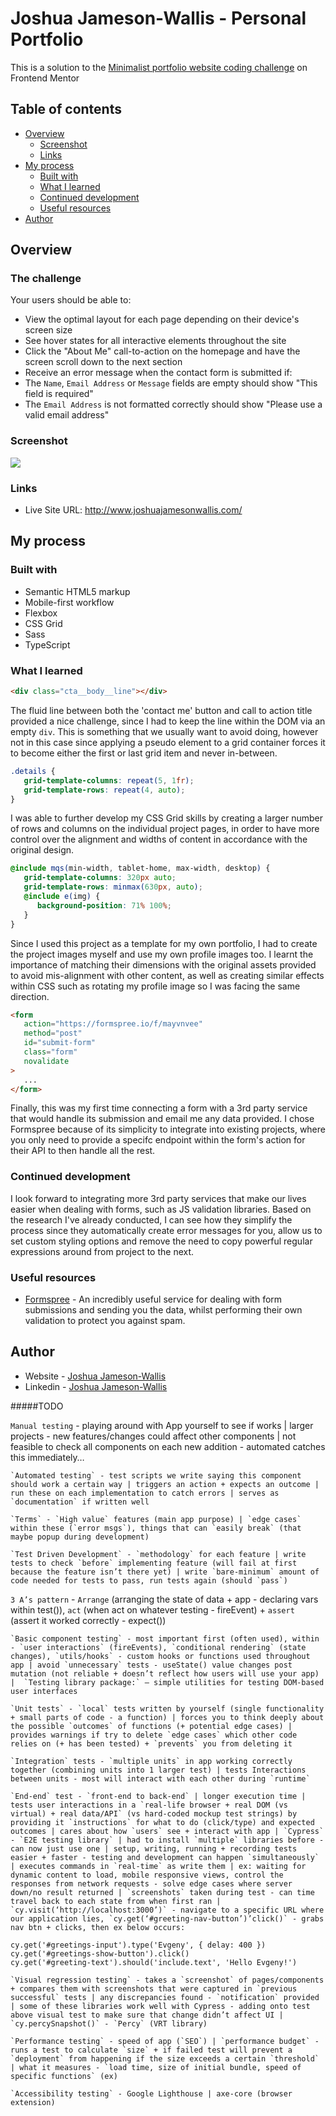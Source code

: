 # Joshua Jameson-Wallis - Personal Portfolio

This is a solution to the [Minimalist portfolio website coding challenge](https://www.frontendmentor.io/challenges/minimalist-portfolio-website-LMy-ZRyiE) on Frontend Mentor

## Table of contents

-  [Overview](#overview)
   -  [Screenshot](#screenshot)
   -  [Links](#links)
-  [My process](#my-process)
   -  [Built with](#built-with)
   -  [What I learned](#what-i-learned)
   -  [Continued development](#continued-development)
   -  [Useful resources](#useful-resources)
-  [Author](#author)

## Overview

### The challenge

Your users should be able to:

-  View the optimal layout for each page depending on their device's screen size
-  See hover states for all interactive elements throughout the site
-  Click the "About Me" call-to-action on the homepage and have the screen scroll down to the next section
-  Receive an error message when the contact form is submitted if:
-  The `Name`, `Email Address` or `Message` fields are empty should show "This field is required"
-  The `Email Address` is not formatted correctly should show "Please use a valid email address"

### Screenshot

![](./screenshot.png)

### Links

-  Live Site URL: http://www.joshuajamesonwallis.com/

## My process

### Built with

-  Semantic HTML5 markup
-  Mobile-first workflow
-  Flexbox
-  CSS Grid
-  Sass
-  TypeScript

### What I learned

```html
<div class="cta__body__line"></div>
```

The fluid line between both the 'contact me' button and call to action title provided a nice challenge, since I had to keep the line within the DOM via an empty `div`. This is something that we usually want to avoid doing, however not in this case since applying a pseudo element to a grid container forces it to become either the first or last grid item and never in-between.

```scss
.details {
   grid-template-columns: repeat(5, 1fr);
   grid-template-rows: repeat(4, auto);
}
```

I was able to further develop my CSS Grid skills by creating a larger number of rows and columns on the individual project pages, in order to have more control over the alignment and widths of content in accordance with the original design.

```scss
@include mqs(min-width, tablet-home, max-width, desktop) {
   grid-template-columns: 320px auto;
   grid-template-rows: minmax(630px, auto);
   @include e(img) {
      background-position: 71% 100%;
   }
}
```

Since I used this project as a template for my own portfolio, I had to create the project images myself and use my own profile images too. I learnt the importance of matching their dimensions with the original assets provided to avoid mis-alignment with other content, as well as creating similar effects within CSS such as rotating my profile image so I was facing the same direction.

```html
<form
   action="https://formspree.io/f/mayvnvee"
   method="post"
   id="submit-form"
   class="form"
   novalidate
>
   ...
</form>
```

Finally, this was my first time connecting a form with a 3rd party service that would handle its submission and email me any data provided. I chose Formspree because of its simplicity to integrate into existing projects, where you only need to provide a specifc endpoint within the form's action for their API to then handle all the rest.

### Continued development

I look forward to integrating more 3rd party services that make our lives easier when dealing with forms, such as JS validation libraries. Based on the research I've already conducted, I can see how they simplify the process since they automatically create error messages for you, allow us to set custom styling options and remove the need to copy powerful regular expressions around from project to the next.

### Useful resources

-  [Formspree](https://formspree.io/) - An incredibly useful service for dealing with form submissions and sending you the data, whilst performing their own validation to protect you against spam.

## Author

-  Website - [Joshua Jameson-Wallis](https://www.joshuajamesonwallis.com/)
-  Linkedin - [Joshua Jameson-Wallis](https://www.linkedin.com/in/joshua-jameson-wallis/)

#####TODO

`Manual testing` - playing around with App yourself to see if works | larger projects - new features/changes could affect other components | not feasible to check all components on each new addition - automated catches this immediately…

    `Automated testing` - test scripts we write saying this component should work a certain way | triggers an action + expects an outcome | run these on each implementation to catch errors | serves as `documentation` if written well

    `Terms` - `High value` features (main app purpose) | `edge cases` within these (`error msgs`), things that can `easily break` (that maybe popup during development)

    `Test Driven Development` - `methodology` for each feature | write tests to check `before` implementing feature (will fail at first because the feature isn’t there yet) | write `bare-minimum` amount of code needed for tests to pass, run tests again (should `pass`)

`3 A’s pattern` - `Arrange` (arranging the state of data + app - declaring vars within test()), `act` (when act on whatever testing - fireEvent) + `assert` (assert it worked correctly - expect())

    `Basic component testing` - most important first (often used), within - `user interactions` (fireEvents), `conditional rendering` (state changes), `utils/hooks` - custom hooks or functions used throughout app | avoid `unnecessary` tests - useState() value changes post mutation (not reliable + doesn’t reflect how users will use your app) |  `Testing library package:` – simple utilities for testing DOM-based user interfaces

    `Unit tests` - `local` tests written by yourself (single functionality + small parts of code - a function) | forces you to think deeply about the possible `outcomes` of functions (+ potential edge cases) | provides warnings if try to delete `edge cases` which other code relies on (+ has been tested) + `prevents` you from deleting it

    `Integration` tests - `multiple units` in app working correctly together (combining units into 1 larger test) | tests Interactions between units - most will interact with each other during `runtime`

    `End-end` test - `front-end to back-end` | longer execution time | tests user interactions in a `real-life browser + real DOM (vs virtual) + real data/API` (vs hard-coded mockup test strings) by providing it `instructions` for what to do (click/type) and expected outcomes | cares about how `users` see + interact with app | `Cypress` - `E2E testing library` | had to install `multiple` libraries before - can now just use one | setup, writing, running + recording tests easier + faster - testing and development can happen `simultaneously` | executes commands in `real-time` as write them | ex: waiting for dynamic content to load, mobile responsive views, control the responses from network requests - solve edge cases where server down/no result returned | `screenshots` taken during test - can time travel back to each state from when first ran | `cy.visit(‘http://localhost:3000’)` - navigate to a specific URL where our application lies, `cy.get(‘#greeting-nav-button’)’click()` - grabs nav btn + clicks, then ex below occurs:

```
cy.get('#greetings-input').type('Evgeny', { delay: 400 })
cy.get('#greetings-show-button').click()
cy.get('#greeting-text').should('include.text', 'Hello Evgeny!')
```

    `Visual regression testing` - takes a `screenshot` of pages/components + compares them with screenshots that were captured in `previous successful` tests | any discrepancies found - `notification` provided | some of these libraries work well with Cypress - adding onto test above visual test to make sure that change didn’t affect UI | `cy.percySnapshot()` - `Percy` (VRT library)

    `Performance testing` - speed of app (`SEO`) | `performance budget` - runs a test to calculate `size` + if failed test will prevent a `deployment` from happening if the size exceeds a certain `threshold` | what it measures - `load time, size of initial bundle, speed of specific functions` (ex)

    `Accessibility testing` - Google Lighthouse | axe-core (browser extension)

